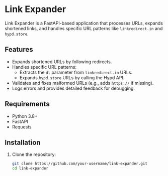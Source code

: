 # Link Expander

Link Expander is a FastAPI-based application that processes URLs, expands shortened links, and handles specific URL patterns like `linkredirect.in` and `hypd.store`.

## Features

- Expands shortened URLs by following redirects.
- Handles specific URL patterns:
  - Extracts the `dl` parameter from `linkredirect.in` URLs.
  - Expands `hypd.store` URLs by calling the Hypd API.
- Validates and fixes malformed URLs (e.g., adds `https://` if missing).
- Logs errors and provides detailed feedback for debugging.

## Requirements

- Python 3.8+
- FastAPI
- Requests

## Installation

1. Clone the repository:
   ```bash
   git clone https://github.com/your-username/link-expander.git
   cd link-expander